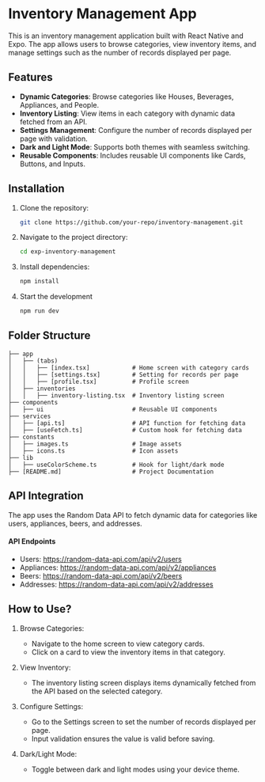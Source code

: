 # Inventory Management App

This is an inventory management application built with React Native and Expo. The app allows users to browse categories, view inventory items, and manage settings such as the number of records displayed per page.

## Features

- **Dynamic Categories**: Browse categories like Houses, Beverages, Appliances, and People.
- **Inventory Listing**: View items in each category with dynamic data fetched from an API.
- **Settings Management**: Configure the number of records displayed per page with validation.
- **Dark and Light Mode**: Supports both themes with seamless switching.
- **Reusable Components**: Includes reusable UI components like Cards, Buttons, and Inputs.

## Installation

1. Clone the repository:
   ```bash
   git clone https://github.com/your-repo/inventory-management.git
   ```
2. Navigate to the project directory:
   ```bash
   cd exp-inventory-management
   ```
3. Install dependencies:
   ```bash
   npm install
   ```

4. Start the development
   ```bash
   npm run dev
   ```

## Folder Structure

```
├── app
│   ├── (tabs)
│   │   ├── [index.tsx]            # Home screen with category cards
│   │   ├── [settings.tsx]         # Setting for records per page
│   │   ├── [profile.tsx]          # Profile screen
│   ├── inventories
│   │   ├── inventory-listing.tsx  # Inventory listing screen
├── components
│   ├── ui                         # Reusable UI components
├── services
│   ├── [api.ts]                   # API function for fetching data
│   ├── [useFetch.ts]              # Custom hook for fetching data
├── constants
│   ├── images.ts                  # Image assets
│   ├── icons.ts                   # Icon assets
├── lib
│   ├── useColorScheme.ts          # Hook for light/dark mode
├── [README.md]                    # Project Documentation
```

## API Integration

The app uses the Random Data API to fetch dynamic data for categories like users, appliances, beers, and addresses.

#### API Endpoints

- Users: https://random-data-api.com/api/v2/users
- Appliances: https://random-data-api.com/api/v2/appliances
- Beers: https://random-data-api.com/api/v2/beers
- Addresses: https://random-data-api.com/api/v2/addresses

## How to Use?
1. Browse Categories:
   - Navigate to the home screen to view category cards.  
   - Click on a card to view the inventory items in that category.  

2. View Inventory:
   - The inventory listing screen displays items dynamically fetched from the API based on the selected category.

3. Configure Settings:
   - Go to the Settings screen to set the number of records displayed per page.  
   - Input validation ensures the value is valid before saving.  

4. Dark/Light Mode:
   - Toggle between dark and light modes using your device theme.  